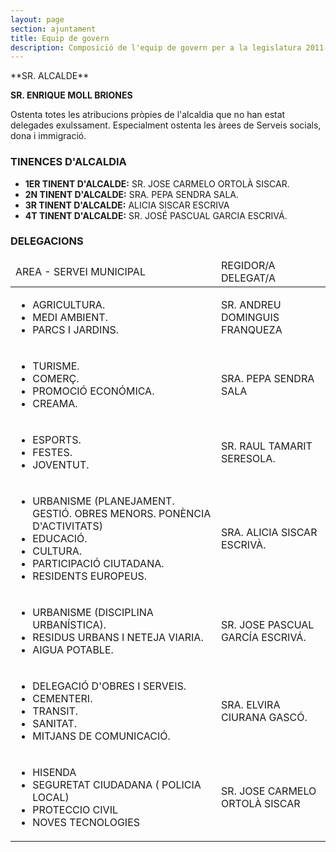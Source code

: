 ```yaml
---
layout: page
section: ajuntament
title: Equip de govern
description: Composició de l'equip de govern per a la legislatura 2011-2015 de l'ajuntament de Pego
---
```

<div class="center" markdown="1">
**SR. ALCALDE**

**SR. ENRIQUE MOLL BRIONES**
</div>

Ostenta totes les atribucions pròpies de l'alcaldia que no han estat delegades exulssament.  Especialment ostenta les àrees de Serveis socials, dona i immigració.

### TINENCES  D'ALCALDIA 

* **1ER  TINENT D'ALCALDE:**  SR. JOSE CARMELO ORTOLÀ SISCAR.
* **2N   TINENT D'ALCALDE:**  SRA. PEPA SENDRA SALA.
* **3R   TINENT D'ALCALDE:**  ALICIA SISCAR ESCRIVA
* **4T   TINENT D'ALCALDE:**  SR. JOSÉ PASCUAL GARCIA ESCRIVÁ.

### DELEGACIONS 

<table>
    <thead>
        <tr><td>AREA - SERVEI MUNICIPAL</td><td>REGIDOR/A   DELEGAT/A</td></tr>
    </thead>
    <tbody>
        <tr>
            <td>
                <ul>
                    <li>AGRICULTURA.</li> 
                    <li>MEDI AMBIENT.</li> 
                    <li>PARCS I JARDINS.</li>
                <ul>
            </td>
            <td>
                SR. ANDREU DOMINGUIS FRANQUEZA
            </td>
        </tr>
        <tr>
            <td>
                <ul>
                    <li>TURISME.</li> 
                    <li>COMERÇ.</li> 
                    <li>PROMOCIÓ ECONÓMICA.</li>
                    <li>CREAMA.</li> 
                </ul>
            </td>
            <td>SRA. PEPA SENDRA SALA</td>
        </tr>
        <tr>
            <td>
                <ul>
                    <li>ESPORTS.</li>
                    <li>FESTES.</li>
                    <li>JOVENTUT.</li> 
                </ul>
            </td>
            <td>SR. RAUL TAMARIT SERESOLA.</td>
        </tr>
        <tr>
            <td>
                <ul>
                    <li>URBANISME (PLANEJAMENT. GESTIÓ. OBRES MENORS. PONÈNCIA D'ACTIVITATS) </li>
                    <li>EDUCACIÓ. </li>
                    <li>CULTURA.</li> 
                    <li>PARTICIPACIÓ CIUTADANA.</li> 
                    <li>RESIDENTS EUROPEUS. </li>
                </ul>
            </td>
            <td>SRA. ALICIA SISCAR ESCRIVÀ.</td>
        </tr>
        <tr>
            <td>
                <ul>
                    <li>URBANISME (DISCIPLINA URBANÍSTICA).</li>
                    <li>RESIDUS URBANS I NETEJA VIARIA.</li>
                    <li>AIGUA POTABLE.</li>
                </ul>
            </td>
            <td>SR. JOSE PASCUAL GARCÍA ESCRIVÁ.</td>
        </tr>
        <tr>
            <td>
                <ul>
                    <li>DELEGACIÓ D'OBRES I SERVEIS.</li>
                    <li>CEMENTERI.</li>
                    <li>TRANSIT.</li>
                    <li>SANITAT.</li>
                    <li>MITJANS DE COMUNICACIÓ.</li>
                </ul>
            </td>
            <td>SRA. ELVIRA CIURANA GASCÓ.</td>
        </tr>
        <tr>
            <td>
                <ul>
                    <li>HISENDA</li>
                    <li>SEGURETAT CIUDADANA ( POLICIA LOCAL) </li>
                    <li>PROTECCIO CIVIL</li>
                    <li>NOVES TECNOLOGIES</li>
                </ul>
            </td>
            <td>SR.  JOSE CARMELO ORTOLÀ SISCAR</td>
        </tr>
    </tbody>
</table>
